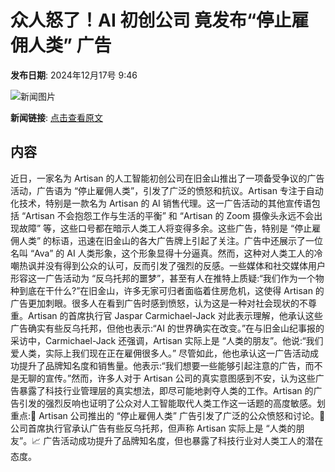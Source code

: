 # 众人怒了！AI 初创公司 竟发布“停止雇佣人类” 广告

**发布日期**: 2024年12月17号 9:46

![新闻图片](https://upload.chinaz.com/2024/1217/6387002555438419929776220.png)

**新闻链接**: [点击查看原文](https://www.aibase.com/zh/news/14007)

## 内容

近日，一家名为 Artisan 的人工智能初创公司在旧金山推出了一项备受争议的广告活动，广告语为 “停止雇佣人类”，引发了广泛的愤怒和抗议。Artisan 专注于自动化技术，特别是一款名为 Artisan 的 AI 销售代理。这一广告活动的其他宣传语包括 “Artisan 不会抱怨工作与生活的平衡” 和 “Artisan 的 Zoom 摄像头永远不会出现故障” 等，这些口号都在暗示人类工人将变得多余。这些广告，特别是 “停止雇佣人类” 的标语，迅速在旧金山的各大广告牌上引起了关注。广告中还展示了一位名叫 “Ava” 的 AI 人类形象，这个形象显得十分逼真。然而，这种对人类工人的冷嘲热讽并没有得到公众的认可，反而引发了强烈的反感。一些媒体和社交媒体用户形容这一广告活动为 “反乌托邦的噩梦”，甚至有人在推特上质疑:“我们作为一个物种到底在干什么?”在旧金山，许多无家可归者面临着住房危机，这使得 Artisan 的广告更加刺眼。很多人在看到广告时感到愤怒，认为这是一种对社会现状的不尊重。Artisan 的首席执行官 Jaspar Carmichael-Jack 对此表示理解，他承认这些广告确实有些反乌托邦，但他也表示:“AI 的世界确实在改变。”在与旧金山纪事报的采访中，Carmichael-Jack 还强调，Artisan 实际上是 “人类的朋友”。他说:“我们爱人类，实际上我们现在正在雇佣很多人。” 尽管如此，他也承认这一广告活动成功提升了品牌知名度和销售量。他表示:“我们想要一些能够引起注意的广告，而不是无聊的宣传。”然而，许多人对于 Artisan 公司的真实意图感到不安，认为这些广告暴露了科技行业管理层的真实想法，即尽可能地剥夺人类的工作。Artisan 的广告引发的强烈反响也证明了公众对人工智能取代人类工作这一话题的高度敏感。划重点:🌟 Artisan 公司推出的 “停止雇佣人类” 广告引发了广泛的公众愤怒和讨论。💼 公司首席执行官承认广告有些反乌托邦，但声称 Artisan 实际上是 “人类的朋友”。📈 广告活动成功提升了品牌知名度，但也暴露了科技行业对人类工人的潜在态度。

